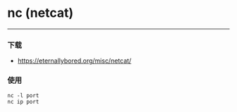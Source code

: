 # nc (netcat)

---

### 下载

* https://eternallybored.org/misc/netcat/

### 使用

```
nc -l port
nc ip port

```